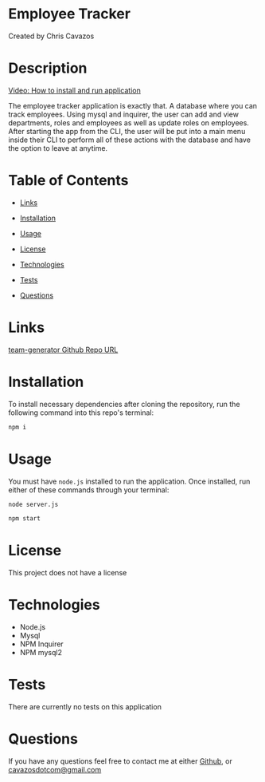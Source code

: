 # Employee Tracker
  Created by Chris Cavazos
  
  # Description
  
  [Video: How to install and run application](https://drive.google.com/file/d/160vbN3v-0xf8mEAWqyRxioW4vpTwoB41/view)

  The employee tracker application is exactly that. A database where you can track employees. Using mysql and inquirer, the user can add and view departments, roles and employees as well as update roles on employees. After starting the app from the CLI, the user will be put into a main menu inside their CLI to perform all of these actions with the database and have the option to leave at anytime.

  # Table of Contents
  
  * [Links](#links)

  * [Installation](#installation)
  
  * [Usage](#usage)
  
  * [License](#license)
  
  * [Technologies](#technologies)
  
  * [Tests](#tests)
  
  * [Questions](#questions)
  

# Links

[team-generator Github Repo URL](https://github.com/cavazosdotcom/employee-tracker)

  # Installation

  To install necessary dependencies after cloning the repository, run the following command into this repo's terminal:
  
  ```bash
  npm i
  ```

  # Usage

  You must have `node.js` installed to run the application. Once installed, run either of these commands through your terminal:

  ```md
  node server.js
  ```

  ```md
  npm start
  ```

  # License

  This project does not have a license


  # Technologies

  - Node.js
  - Mysql
  - NPM Inquirer
  - NPM mysql2

  # Tests

  There are currently no tests on this application

  # Questions
  If you have any questions feel free to contact me at either [Github](https://github.com/cavazosdotcom), or [cavazosdotcom@gmail.com](cavazosdotcom@gmail.com)  

